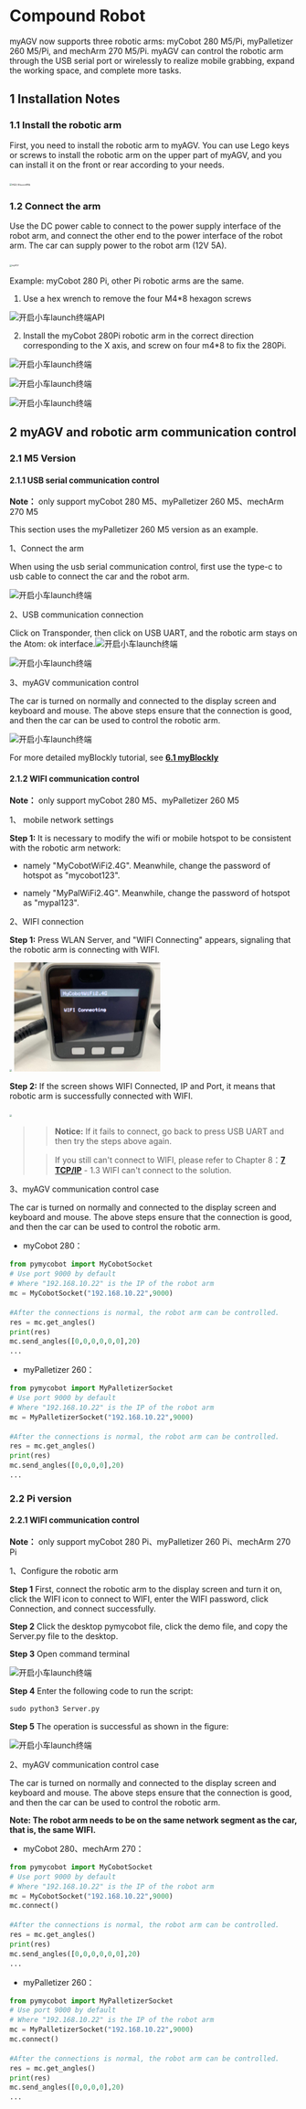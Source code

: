 # Compound Robot

myAGV now supports three robotic arms: myCobot 280 M5/Pi, myPalletizer 260 M5/Pi, and mechArm 270 M5/Pi. myAGV can control the robotic arm through the USB serial port or wirelessly to realize mobile grabbing, expand the working space, and complete more tasks.

## 1 Installation Notes

### 1.1 Install the robotic arm

First, you need to install the robotic arm to myAGV. You can use Lego keys or screws to install the robotic arm on the upper part of myAGV, and you can install it on the front or rear according to your needs.

<img src="../../../resourse/13-AdvancedKit/myAGV/复合机器人/myAGV2023.png" alt="开启小车launch终端" style="zoom: 25%;" />

### 1.2 Connect the arm

Use the DC power cable to connect to the power supply interface of the robot arm, and connect the other end to the power interface of the robot arm. The car can supply power to the robot arm (12V 5A).

<img src="../../../resourse/13-AdvancedKit/myAGV/复合机器人/myAGV2023API.jpg" alt="myAGV" style="zoom:25%;" />

Example: myCobot 280 Pi, other Pi robotic arms are the same.

1. Use a hex wrench to remove the four M4*8 hexagon screws

![开启小车launch终端](../../../resourse/13-AdvancedKit/myAGV/复合机器人/A1.png)API

2. Install the myCobot 280Pi robotic arm in the correct direction corresponding to the X axis, and screw on four m4*8 to fix the 280Pi.

![开启小车launch终端](../../../resourse/13-AdvancedKit/myAGV/复合机器人/A2.png)

![开启小车launch终端](../../../resourse/13-AdvancedKit/myAGV/复合机器人/A3.png)

![开启小车launch终端](../../../resourse/13-AdvancedKit/myAGV/复合机器人/A4.png)

## 2 myAGV and robotic arm communication control

### 2.1 M5 Version

#### 2.1.1 USB serial communication control

**Note：** only support myCobot 280 M5、myPalletizer 260 M5、mechArm 270 M5

This section uses the myPalletizer 260 M5 version as an example.

1、Connect the arm

When using the usb serial communication control, first use the type-c to usb cable to connect the car and the robot arm.

![开启小车launch终端](../../../resourse/13-AdvancedKit/myAGV/复合机器人/A5.jpg)

2、USB communication connection

Click on Transponder, then click on USB UART, and the robotic arm stays on the Atom: ok interface.![开启小车launch终端](../../../resourse/13-AdvancedKit/myAGV/复合机器人/图4.jpg)

![开启小车launch终端](../../../resourse/13-AdvancedKit/myAGV/复合机器人/图5.jpg)

3、myAGV communication control

The car is turned on normally and connected to the display screen and keyboard and mouse. The above steps ensure that the connection is good, and then the car can be used to control the robotic arm.

![开启小车launch终端](../../../resourse/13-AdvancedKit/myAGV/复合机器人/图6.png)

For more detailed myBlockly tutorial, see
[**6.1 myBlockly**](../../5-ProgramingApplication-myblockly-uiflow-mind/README.md)

#### 2.1.2 WIFI communication control

**Note：** only support myCobot 280 M5、myPalletizer 260 M5

1、 mobile network settings

**Step 1:** It is necessary to modify the wifi or mobile hotspot to be consistent with the robotic arm network:

* namely "MyCobotWiFi2.4G". Meanwhile, change the password of hotspot as "mycobot123".

* namely "MyPalWiFi2.4G". Meanwhile, change the password of hotspot as "mypal123".


2、WIFI connection

**Step 1:** Press WLAN Server, and "WIFI Connecting" appears, signaling that the robotic arm is connecting with WIFI.

<img src="../../../resourse/7-ApplicationBasePython/TCPIP/WLAN Server1.jpg" style="zoom: 25%;" />

<img src="../../../resourse/7-ApplicationBasePython/TCPIP/wificonnecting.jpg" style="zoom: 25%;" />

**Step 2:** If the screen shows WIFI Connected, IP and Port, it means that robotic arm is successfully connected with WIFI.

<img src="../../../resourse/7-ApplicationBasePython/TCPIP/wificonnected.jpg" style="zoom: 25%;" />


> > **Notice:** If it fails to connect, go back to press USB UART and then try the steps above again.
>
> >If you still can't connect to WIFI, please refer to Chapter 8：[**7 TCP/IP**](../../7-ApplicationBasePython/7.6_TCPIP.md/) - 1.3 WIFI can't connect to the solution.

3、myAGV communication control case

The car is turned on normally and connected to the display screen and keyboard and mouse. The above steps ensure that the connection is good, and then the car can be used to control the robotic arm.

* myCobot 280：

```python
from pymycobot import MyCobotSocket
# Use port 9000 by default
# Where "192.168.10.22" is the IP of the robot arm
mc = MyCobotSocket("192.168.10.22",9000)

#After the connections is normal, the robot arm can be controlled.
res = mc.get_angles()
print(res)
mc.send_angles([0,0,0,0,0,0],20)
...
```

* myPalletizer 260：

```python
from pymycobot import MyPalletizerSocket
# Use port 9000 by default
# Where "192.168.10.22" is the IP of the robot arm
mc = MyPalletizerSocket("192.168.10.22",9000)

#After the connections is normal, the robot arm can be controlled.
res = mc.get_angles()
print(res)
mc.send_angles([0,0,0,0],20)
...
```

### 2.2 Pi version

#### 2.2.1 WIFI communication control

**Note：** only support myCobot 280 Pi、myPalletizer 260 Pi、mechArm 270 Pi

1、Configure the robotic arm

**Step 1**	First, connect the robotic arm to the display screen and turn it on, click the WIFI icon to connect to WIFI, enter the WIFI password, click Connection, and connect successfully.

**Step 2**	Click the desktop pymycobot file, click the demo file, and copy the Server.py file to the desktop.

**Step 3**	Open command terminal

![开启小车launch终端](D:/gitbook-en/Git-book-docs/resourse/13-AdvancedKit/myAGV/复合机器人/server2.jpg)


**Step 4**	Enter the following code to run the script:

```python
sudo python3 Server.py
```

**Step 5** The operation is successful as shown in the figure:

![开启小车launch终端](D:/gitbook-en/Git-book-docs/resourse/13-AdvancedKit/myAGV/复合机器人/server3.jpg)


2、myAGV communication control case

The car is turned on normally and connected to the display screen and keyboard and mouse. The above steps ensure that the connection is good, and then the car can be used to control the robotic arm.

**Note: The robot arm needs to be on the same network segment as the car, that is, the same WIFI.**

* myCobot 280、mechArm 270：

```python
from pymycobot import MyCobotSocket
# Use port 9000 by default
# Where "192.168.10.22" is the IP of the robot arm
mc = MyCobotSocket("192.168.10.22",9000)
mc.connect()  

#After the connections is normal, the robot arm can be controlled.
res = mc.get_angles()
print(res)
mc.send_angles([0,0,0,0,0,0],20)
...
```

* myPalletizer 260：

```python
from pymycobot import MyPalletizerSocket
# Use port 9000 by default
# Where "192.168.10.22" is the IP of the robot arm
mc = MyPalletizerSocket("192.168.10.22",9000)
mc.connect()   

#After the connections is normal, the robot arm can be controlled.
res = mc.get_angles()
print(res)
mc.send_angles([0,0,0,0],20)
...
```

